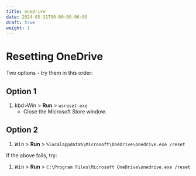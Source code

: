 ```yaml
---
title: onedrive
date: 2024-05-31T00:00:00-06:00
draft: true
weight: 1
---
```


# Resetting OneDrive
Two options - try them in this order:

## Option 1
1. kbd>Win</kbd> > **Run** > `wsreset.exe`
   * Close the Microsoft Store window.

## Option 2
1. <kbd>Win</kbd> > **Run** > `%localappdata%\Microsoft\OneDrive\onedrive.exe /reset`

If the above fails, try:

1. <kbd>Win</kbd> > **Run** > `C:\Program Files\Microsoft OneDrive\onedrive.exe /reset`
